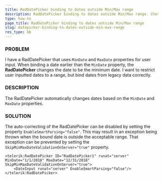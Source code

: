 ```yaml
---
title: RadDatePicker binding to dates outside Min/Max range
description: RadDatePicker binding to dates outside Min/Max range. Check it now!
type: how-to
page_title: RadDatePicker binding to dates outside Min/Max range
slug: datepicker-binding-to-dates-outside-min-max-range
res_type: kb
---
```



### PROBLEM

I have a RadDatePicker that uses `MinDate` and `MaxDate` properties for user input. When binding a date earlier than the `MinDate` property, the **RadDatePicker** changes the date to be the minimum date. I want to restrict user inputted dates to a range, but bind dates from legacy data correctly.

### DESCRIPTION

The RadDatePicker automatically changes dates based on the `MinDate` and `MaxDate` properties.

### SOLUTION

The auto-correcting of the RadDatePicker can be disabled by setting the property `EnableSmartParsing="false"`. This may result in an exception being thrown when the bound date is outside the acceptable range. That exception can be prevented by setting the `SkipMinMaxDateValidationOnServer="true"` property. 


````ASP.NET
<telerik:RadDatePicker ID="RadDatePicker1" runat="server" MinDate="1/1/2018" MaxDate="12/31/2018" SkipMinMaxDateValidationOnServer="true">
    <DateInput runat="server" EnableSmartParsing="false"/>
</telerik:RadDatePicker>
````

  


